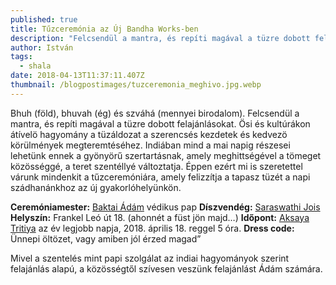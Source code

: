 ```yaml
---
published: true
title: Tűzceremónia az Új Bandha Works-ben
description: "Felcsendül a mantra, és repíti magával a tüzre dobott felajánlásokat. "
author: István
tags:
  - shala
date: 2018-04-13T11:37:11.407Z
thumbnail: /blogpostimages/tuzceremonia_meghivo.jpg.webp
---
```

Bhuh (föld), bhuvah (ég) és szváhá (mennyei birodalom). Felcsendül a mantra, és repíti magával a tüzre dobott felajánlásokat. Ösi és kultúrákon átívelö hagyomány a tüzáldozat a szerencsés kezdetek és kedvezö körülmények megteremtéséhez. Indiában mind a mai napig részesei lehetünk ennek a gyönyörű szertartásnak, amely meghittségével a tömeget közösséggé, a teret szentéllyé változtatja. Éppen ezért mi is szeretettel várunk mindenkit a tűzceremóniára, amely  felizzítja a tapasz tüzét a napi szádhanánkhoz az új gyakorlóhelyünkön.

**Ceremóniamester:** [Baktai Ádám](https://bhaktikutir.hu/baktai-adam-a-bhaktikutir-papaja/) védikus pap
**Díszvendég:** [Saraswathi Jois](https://bandha.works/astanga-ikonok-saraswathi/)
**Helyszín:** Frankel Leó út 18. (ahonnét a füst jön majd…)
**Időpont:** [Aksaya Tritiya](https://en.wikipedia.org/wiki/Akshaya_Tritiya) az év legjobb napja, 2018. április 18. reggel 5 óra.
**Dress code:** Ünnepi öltözet, vagy amiben jól érzed magad”

Mivel a szentelés mint papi szolgálat az indiai hagyományok szerint felajánlás alapú, a közösségtől szívesen veszünk felajánlást Ádám számára.
